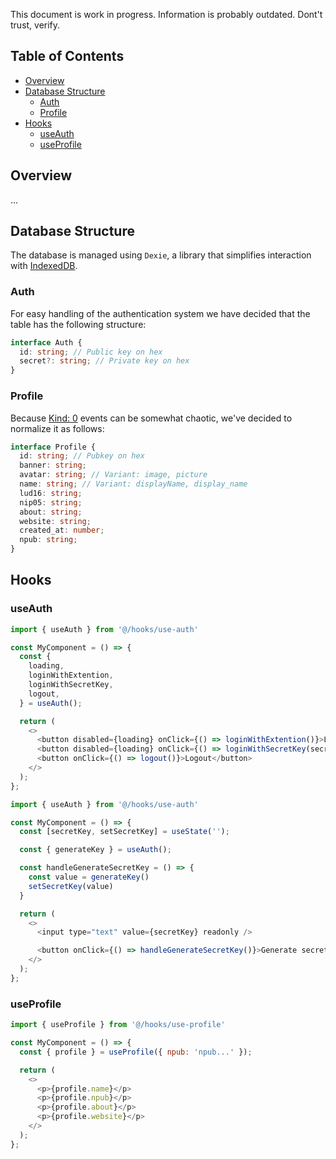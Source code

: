 This document is work in progress. Information is probably outdated. Dont't trust, verify.

## Table of Contents

- [Overview](#overview)
- [Database Structure](#database-structure)
  - [Auth](#auth)
  - [Profile](#profile)
- [Hooks](#hooks)
  - [useAuth](#useAuth)
  - [useProfile](#useProfile)

## Overview

...

## Database Structure

The database is managed using `Dexie`, a library that simplifies interaction with [IndexedDB](https://developer.mozilla.org/es/docs/Web/API/IndexedDB_API). 

### Auth

For easy handling of the authentication system we have decided that the table has the following structure:

``` typescript
interface Auth {
  id: string; // Public key on hex
  secret?: string; // Private key on hex
}
```

### Profile

Because [Kind: 0](https://github.com/nostr-protocol/nips/blob/master/01.md) events can be somewhat chaotic, we've decided to normalize it as follows:

``` typescript
interface Profile {
  id: string; // Pubkey on hex
  banner: string;
  avatar: string; // Variant: image, picture
  name: string; // Variant: displayName, display_name
  lud16: string;
  nip05: string;
  about: string;
  website: string;
  created_at: number;
  npub: string;
}
```

## Hooks

### useAuth

``` javascript
import { useAuth } from '@/hooks/use-auth'

const MyComponent = () => {
  const {
    loading,
    loginWithExtention,
    loginWithSecretKey,
    logout,
  } = useAuth();

  return (
    <>
      <button disabled={loading} onClick={() => loginWithExtention()}>Login with extention</button>
      <button disabled={loading} onClick={() => loginWithSecretKey(secret)}>Login with secret key</button>
      <button onClick={() => logout()}>Logout</button>
    </>
  );
};
```

``` javascript
import { useAuth } from '@/hooks/use-auth'

const MyComponent = () => {
  const [secretKey, setSecretKey] = useState('');

  const { generateKey } = useAuth();

  const handleGenerateSecretKey = () => {
    const value = generateKey()
    setSecretKey(value)
  }

  return (
    <>
      <input type="text" value={secretKey} readonly />

      <button onClick={() => handleGenerateSecretKey()}>Generate secret key</button>
    </>
  );
};
```

### useProfile

``` javascript
import { useProfile } from '@/hooks/use-profile'

const MyComponent = () => {
  const { profile } = useProfile({ npub: 'npub...' });

  return (
    <>
      <p>{profile.name}</p>
      <p>{profile.npub}</p>
      <p>{profile.about}</p>
      <p>{profile.website}</p>
    </>
  );
};
```